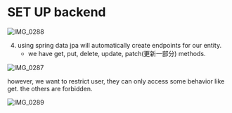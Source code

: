 # SET UP backend

![IMG_0288](/Users/biubiubiu/Downloads/IMG_0288.jpg)



4. using spring data jpa will automatically create endpoints for our entity.
   * we have get, put, delete, update, patch(更新一部分) methods.

![IMG_0287](/Users/biubiubiu/Downloads/IMG_0287.jpg)



however, we want to restrict user, they can only access some behavior like get. the others are forbidden.

![IMG_0289](/Users/biubiubiu/Downloads/IMG_0289.jpg)